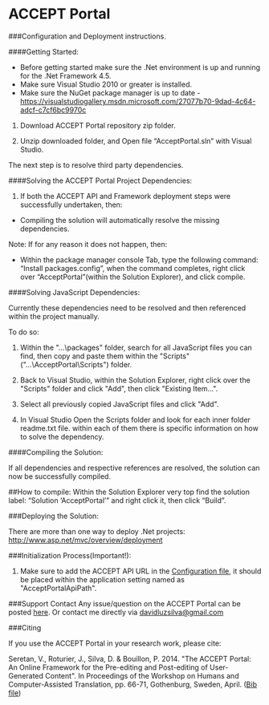 ACCEPT Portal
=============

###Configuration and Deployment instructions. 

####Getting Started:

- Before getting started make sure the .Net environment is up and running for the .Net Framework 4.5.
- Make sure Visual Studio 2010 or greater is installed.
- Make sure the NuGet package manager is up to date - https://visualstudiogallery.msdn.microsoft.com/27077b70-9dad-4c64-adcf-c7cf6bc9970c

1. Download ACCEPT Portal repository zip folder.

2. Unzip downloaded folder, and Open file “AcceptPortal.sln” with Visual Studio.

The next step is to resolve third party dependencies.

####Solving the ACCEPT Portal Project Dependencies:

1. If both the ACCEPT API and Framework deployment steps were successfully undertaken, then:

- Compiling the solution will automatically resolve the missing dependencies.

Note: If for any reason it does not happen, then:

- Within the package manager console Tab, type the following command: “Install packages.config”, when the command completes, right click over “AcceptPortal”(within the Solution Explorer), and click compile.

####Solving JavaScript Dependencies:

Currently these dependencies need to be resolved and then referenced within the project manually.

To do so:

1. Within the "...\packages" folder, search for all JavaScript files you can find, then copy and paste them within the "Scripts"("...\AcceptPortal\Scripts") folder.

2. Back to Visual Studio, within the Solution Explorer, right click over the "Scripts" folder and click "Add", then click "Existing Item...".

3. Select all previously copied JavaScript files and click "Add".

4. In Visual Studio Open the Scripts folder and look for each inner folder readme.txt file. within each of them there is specific information on how to solve the dependency.    
 
####Compiling the Solution:

If all dependencies and respective references are resolved, the solution can now be successfully compiled.

##How to compile:
Within the Solution Explorer very top find the solution label: “Solution ‘AcceptPortal’” and right click it, then click “Build”.

###Deploying the Solution:

There are more than one way to deploy .Net projects: http://www.asp.net/mvc/overview/deployment

###Initialization Process(Important!):

1. Make sure to add the ACCEPT API URL in the [Configuration file](https://github.com/accept-project/accept-portal/blob/master/AcceptPortal/Web.config), it should be placed within the application setting named as "AcceptPortalApiPath".

###Support Contact
Any issue/question on the ACCEPT Portal can be posted
 [here](https://github.com/accept-project/accept-portal/issues).
Or contact me directly via davidluzsilva@gmail.com

###Citing

If you use the ACCEPT Portal in your research work, please cite:

Seretan, V., Roturier, J., Silva, D. & Bouillon, P. 2014. "The ACCEPT Portal: An Online Framework for the Pre-editing and Post-editing of User-Generated Content". In Proceedings of the Workshop on Humans and Computer-Assisted Translation, pp. 66-71, Gothenburg, Sweden, April. ([Bib file](https://raw.githubusercontent.com/accept-project/accept-portal/master/cite.bib))
